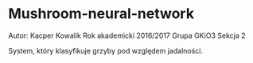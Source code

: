 # Mushroom-neural-network
Autor: Kacper Kowalik
Rok akademicki 2016/2017
Grupa GKiO3
Sekcja 2

System, który klasyfikuje grzyby pod względem jadalności.
